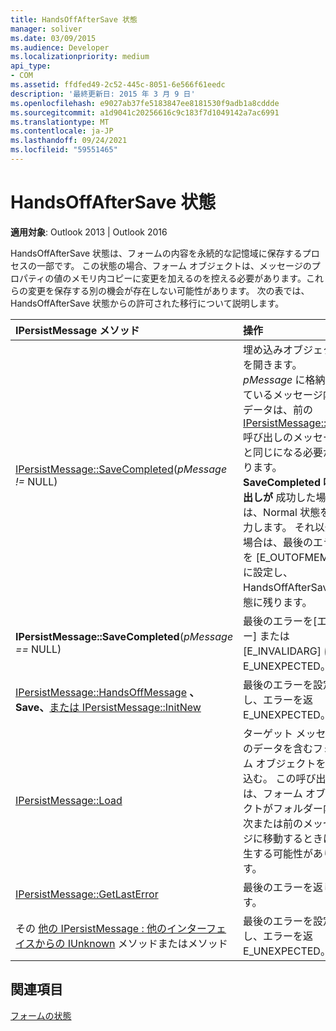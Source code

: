 ```yaml
---
title: HandsOffAfterSave 状態
manager: soliver
ms.date: 03/09/2015
ms.audience: Developer
ms.localizationpriority: medium
api_type:
- COM
ms.assetid: ffdfed49-2c52-445c-8051-6e566f61eedc
description: '最終更新日: 2015 年 3 月 9 日'
ms.openlocfilehash: e9027ab37fe5183847ee8181530f9adb1a8cddde
ms.sourcegitcommit: a1d9041c20256616c9c183f7d1049142a7ac6991
ms.translationtype: MT
ms.contentlocale: ja-JP
ms.lasthandoff: 09/24/2021
ms.locfileid: "59551465"
---
```

# <a name="handsoffaftersave-state"></a>HandsOffAfterSave 状態

  
  
**適用対象**: Outlook 2013 | Outlook 2016 
  
HandsOffAfterSave 状態は、フォームの内容を永続的な記憶域に保存するプロセスの一部です。 この状態の場合、フォーム オブジェクトは、メッセージのプロパティの値のメモリ内コピーに変更を加えるのを控える必要があります。これらの変更を保存する別の機会が存在しない可能性があります。 次の表では、HandsOffAfterSave 状態からの許可された移行について説明します。
  
|**IPersistMessage メソッド**|**操作**|**新しい状態**|
|:-----|:-----|:-----|
|[IPersistMessage::SaveCompleted](ipersistmessage-savecompleted.md)(_pMessage !=_ NULL)  <br/> |埋め込みオブジェクトを開きます。 _pMessage_ に格納されているメッセージ内のデータは、前の [IPersistMessage::Save](ipersistmessage-save.md)呼び出しのメッセージと同じになる必要があります。 **SaveCompleted 呼び出しが** 成功した場合は、Normal 状態を入力します。 それ以外の場合は、最後のエラーを [E_OUTOFMEMORYに設定し、HandsOffAfterSave 状態に残ります。  <br/> |[Normal または](normal-state.md) HandsOffAfterSave  <br/> |
|**IPersistMessage::SaveCompleted**(_pMessage ==_ NULL)  <br/> |最後のエラーを[エラー] または [E_INVALIDARG] にE_UNEXPECTED。  <br/> |HandsOffAfterSave  <br/> |
|[IPersistMessage::HandsOffMessage](ipersistmessage-handsoffmessage.md) **、Save、**[または IPersistMessage::InitNew](ipersistmessage-initnew.md) <br/> |最後のエラーを設定し、エラーを返E_UNEXPECTED。  <br/> |HandsOffAfterSave  <br/> |
|[IPersistMessage::Load](ipersistmessage-load.md) <br/> |ターゲット メッセージのデータを含むフォーム オブジェクトを読み込む。 この呼び出しは、フォーム オブジェクトがフォルダー内の次または前のメッセージに移動するときに発生する可能性があります。  <br/> |標準  <br/> |
|[IPersistMessage::GetLastError](ipersistmessage-getlasterror.md) <br/> |最後のエラーを返します。  <br/> |HandsOffAfterSave  <br/> |
|その [他の IPersistMessage : 他のインターフェイスからの IUnknown](ipersistmessageiunknown.md) メソッドまたはメソッド  <br/> |最後のエラーを設定し、エラーを返E_UNEXPECTED。  <br/> |HandsOffAfterSave  <br/> |
   
## <a name="see-also"></a>関連項目



[フォームの状態](form-states.md)

